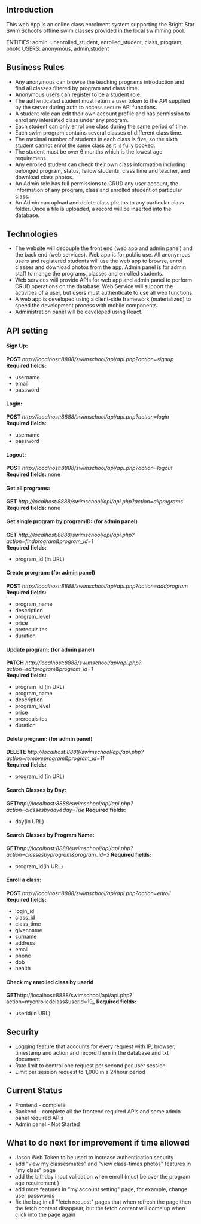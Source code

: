 ## Introduction

This web App is an online class enrolment system supporting the Bright Star Swim School’s offline swim classes provided in the local swimming pool.

ENTITIES: admin, unenrolled_student, enrolled_student, class, program, photo
USERS: anonymous, admin,student

## Business Rules

- Any anonymous can browse the teaching programs introduction and find all classes filtered by program and class time.
- Anonymous users can register to be a student role.
- The authenticated student must return a user token to the API supplied by the server during auth to access secure API functions.
- A student role can edit their own account profile and has permission to enrol any interested class under any program.
- Each student can only enrol one class during the same period of time.
- Each swim program contains several classes of different class time.
- The maximal number of students in each class is five, so the sixth student cannot enrol
  the same class as it is fully booked.
- The student must be over 6 months which is the lowest age requirement.
- Any enrolled student can check their own class information including belonged program, status, fellow students, class time and teacher, and download class photos.
- An Admin role has full permissions to CRUD any user account, the information of any program, class and enrolled student of particular class.
- An Admin can upload and delete class photos to any particular class folder. Once a file is uploaded, a record will be inserted into the database.

## Technologies

- The website will decouple the front end (web app and admin panel) and the back end (web services). Web app is for public use. All anonymous users and registered students will use the web app to browse, enrol classes and download photos from the app. Admin panel is for admin staff to mange the programs, classes and enrolled students.
- Web services will provide APIs for web app and admin panel to perform CRUD operations on the database. Web Service will support the activities of a user, but users must authenticate to use all web functions.
- A web app is developed using a client-side framework (materialized) to speed the development process with mobile components.
- Administration panel will be developed using React.

## API setting

#### Sign Up:

**POST** _http://localhost:8888/swimschool/api/api.php?action=signup_  
**Required fields:**

- username
- email
- password

#### Login:

**POST** _http://localhost:8888/swimschool/api/api.php?action=login_  
**Required fields:**

- username
- password

#### Logout:
**POST** _http://localhost:8888/swimschool/api/api.php?action=logout_  
**Required fields:**
none

#### Get all programs:

**GET** _http://localhost:8888/swimschool/api/api.php?action=allprograms_  
**Required fields:**
none

#### Get single program by programID: (for admin panel)

**GET** _http://localhost:8888/swimschool/api/api.php?action=findprogram&program_id=1_  
**Required fields:**

- program_id (in URL)

#### Create prorgram: (for admin panel)

**POST** _http://localhost:8888/swimschool/api/api.php?action=addprogram_  
**Required fields:**

- program_name
- description
- program_level
- price
- prerequisites
- duration

#### Update program: (for admin panel)

**PATCH** _http://localhost:8888/swimschool/api/api.php?action=editprogram&program_id=1_  
**Required fields:**

- program_id (in URL)
- program_name
- description
- program_level
- price
- prerequisites
- duration

#### Delete program: (for admin panel)

**DELETE** _http://localhost:8888/swimschool/api/api.php?action=removeprogram&program_id=11_  
**Required fields:**

- program_id (in URL)

#### Search Classes by Day:

**GET**_http://localhost:8888/swimschool/api/api.php?action=classesbyday&day=Tue_
**Required fields:**

- day(in URL)

#### Search Classes by Program Name:

**GET**_http://localhost:8888/swimschool/api/api.php?action=classesbyprogram&program_id=3_
**Required fields:**

- program_id(in URL)

#### Enroll a class:

**POST** _http://localhost:8888/swimschool/api/api.php?action=enroll_  
**Required fields:**

- login_id 
- class_id
- class_time
- givenname
- surname
- address
- email
- phone
- dob
- health

#### Check my enrolled class by userid

**GET**http://localhost:8888/swimschool/api/api.php?action=myenrolledclass&userid=19_
**Required fields:**

- userid(in URL)

## Security

- Logging feature that accounts for every request with IP, browser, timestamp and action and record them in the database and txt document
- Rate limit to control one request per second per user session
- Limit per session request to 1,000 in a 24hour period

## Current Status
- Frontend - complete
- Backend - complete all the frontend required APIs and some admin panel required APIs
- Admin panel - Not Started

## What to do next for improvement if time allowed
- Jason Web Token to be used to increase authentication security
- add "view my classesmates" and "view class-times photos" features in "my class" page
- add the bithday input validation when enroll (must be over the program age requirement )
- add more features in "my account setting" page, for example, change user passwords
- fix the bug in all "fetch request" pages that when refresh the page then the fetch content disappear, but the fetch content will come up when click into the page again


